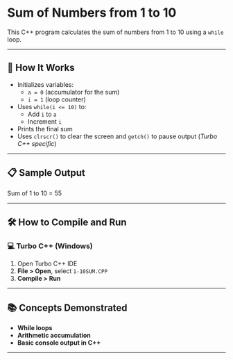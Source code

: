 # Sum of Numbers from 1 to 10

This C++ program calculates the sum of numbers from 1 to 10 using a `while` loop.

---

## 🚀 How It Works

- Initializes variables:
  - `a = 0` (accumulator for the sum)
  - `i = 1` (loop counter)
- Uses `while(i <= 10)` to:
  - Add `i` to `a`
  - Increment `i`
- Prints the final sum
- Uses `clrscr()` to clear the screen and `getch()` to pause output (*Turbo C++ specific*)

---

## 📋 Sample Output

Sum of 1 to 10 = 55

---

## 🛠️ How to Compile and Run

### 💻 Turbo C++ (Windows)

1. Open Turbo C++ IDE
2. **File > Open**, select `1-10SUM.CPP`
3. **Compile > Run**

---

## 📚 Concepts Demonstrated
- **While loops**
- **Arithmetic accumulation**
- **Basic console output in C++**

---
